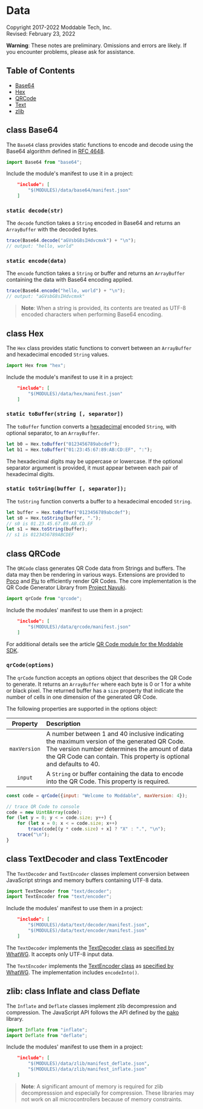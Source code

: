 # Data

Copyright 2017-2022 Moddable Tech, Inc.<BR>
Revised: February 23, 2022

**Warning**: These notes are preliminary. Omissions and errors are likely. If you encounter problems, please ask for assistance.

## Table of Contents

* [Base64](#base64)
* [Hex](#hex)
* [QRCode](#qrcode)
* [Text](#text)
* [zlib](#zlib)

<a id="base64"></a>
## class Base64

The `Base64` class provides static functions to encode and decode using the Base64 algorithm defined in [RFC 4648](https://tools.ietf.org/html/rfc4648).

```js
import Base64 from "base64";
```

Include the module's manifest to use it in a project:

```json
	"include": [
		"$(MODULES)/data/base64/manifest.json"
	]
```

### `static decode(str)`

The `decode` function takes a `String` encoded in Base64 and returns an `ArrayBuffer` with the decoded bytes.

```js
trace(Base64.decode("aGVsbG8sIHdvcmxk") + "\n");
// output: "hello, world"
```

### `static encode(data)`

The `encode` function takes a `String` or buffer and returns an `ArrayBuffer` containing the data with Base64 encoding applied.

```js
trace(Base64.encode("hello, world") + "\n");
// output: "aGVsbG8sIHdvcmxk"
```

> **Note**: When a string is provided, its contents are treated as UTF-8 encoded characters when performing Base64 encoding.

<a id="hex"></a>
## class Hex

The `Hex` class provides static functions to convert between an `ArrayBuffer` and hexadecimal encoded `String` values.

```js
import Hex from "hex";
```

Include the module's manifest to use it in a project:

```json
	"include": [
		"$(MODULES)/data/hex/manifest.json"
	]
```

### `static toBuffer(string [, separator])`

The `toBuffer` function converts a [hexadecimal](https://en.wikipedia.org/wiki/Hexadecimal) encoded `String`, with optional separator, to an `ArrayBuffer`.

```js
let b0 = Hex.toBuffer("0123456789abcdef");
let b1 = Hex.toBuffer("01:23:45:67:89:AB:CD:EF", ":");
```

The hexadecimal digits may be uppercase or lowercase. If the optional separator argument is provided, it must appear between each pair of hexadecimal digits.

### `static toString(buffer [, separator]);`

The `toString` function converts a buffer to a hexadecimal encoded `String`.

```js
let buffer = Hex.toBuffer("0123456789abcdef");
let s0 = Hex.toString(buffer, ".");
// s0 is 01.23.45.67.89.AB.CD.EF
let s1 = Hex.toString(buffer);
// s1 is 0123456789ABCDEF
```

<a id="qrcode"></a>
## class QRCode
The `QRCode` class generates QR Code data from Strings and buffers. The data may then be rendering in various ways. Extensions are provided to [Poco](https://github.com/Moddable-OpenSource/moddable/tree/public/modules/commodetto/qrcode) and [Piu](https://github.com/Moddable-OpenSource/moddable/tree/public/modules/piu/MC/qrcode) to efficiently render QR Codes. The core implementation is the QR Code Generator Library from [Project Nayuki](https://www.nayuki.io/page/qr-code-generator-library).

```js
import qrCode from "qrcode";
```

Include the modules' manifest to use them in a project:

```json
	"include": [
		"$(MODULES)/data/qrcode/manifest.json"
	]
```

For additional details see the article [QR Code module for the Moddable SDK](https://blog.moddable.com/blog/qrcode/).

### `qrCode(options)`

The `qrCode` function accepts an options object that describes the QR Code to generate. It returns an `ArrayBuffer` where each byte is 0 or 1 for a white or black pixel. The returned buffer has a `size` property that indicate the number of cells in one dimension of the generated QR Code.

The following properties are supported in the options object:

| Property | Description |
| :---: | :--- |
| `maxVersion` |  A number between 1 and 40 inclusive indicating the maximum version of the generated QR Code. The version number determines the amount of data the QR Code can contain. This property is optional and defaults to 40. |
| `input` |  A `String` or buffer containing the data to encode into the QR Code. This property is required. |

```js
const code = qrCode({input: "Welcome to Moddable", maxVersion: 4});

// trace QR Code to console
code = new Uint8Array(code);
for (let y = 0; y < = code.size; y++) {
    for (let x = 0; x < = code.size; x++)
        trace(code[(y * code.size) + x] ? "X" : ".", "\n");
    trace("\n");
}
```

<a id="text"></a>
## class TextDecoder and class TextEncoder

The `TextDecoder` and `TextEncoder` classes implement conversion between JavaScript strings and memory buffers containing UTF-8 data.

```js
import TextDecoder from "text/decoder";
import TextEncoder from "text/encoder";
```

Include the modules' manifest to use them in a project:

```json
	"include": [
		"$(MODULES)/data/text/decoder/manifest.json",
		"$(MODULES)/data/text/encoder/manifest.json"
	]
```

The `TextDecoder` implements the [TextDecoder class](https://developer.mozilla.org/en-US/docs/Web/API/TextDecoder) as [specified by WhatWG](https://encoding.spec.whatwg.org/#interface-textdecoder). It accepts only UTF-8 input data.

The `TextEncoder` implements the [TextEncoder class](https://developer.mozilla.org/en-US/docs/Web/API/TextEncoder) as [specified by WhatWG](https://encoding.spec.whatwg.org/#interface-textencoder). The implementation includes `encodeInto()`.

<a id="zlib"></a>
## zlib: class Inflate and class Deflate

The `Inflate` and `Deflate` classes implement zlib decompression and compression. The JavaScript API follows the API defined by the [pako](https://github.com/nodeca/pako) library.

```js
import Inflate from "inflate";
import Deflate from "deflate";
```

Include the modules' manifest to use them in a project:

```json
	"include": [
		"$(MODULES)/data/zlib/manifest_deflate.json",
		"$(MODULES)/data/zlib/manifest_inflate.json"
	]
```

> **Note**: A significant amount of memory is required for zlib decompresssion and especially for compression. These libraries may not work on all microcontrollers because of memory constraints.
